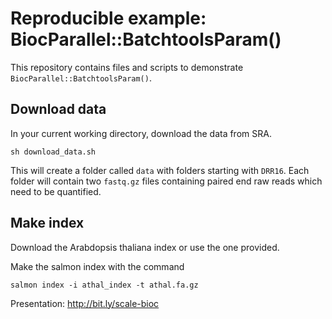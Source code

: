 Reproducible example: BiocParallel::BatchtoolsParam()
=====================================================

This repository contains files and scripts to demonstrate
`BiocParallel::BatchtoolsParam()`. 

## Download data

In your current working directory, download the data from SRA.

	sh download_data.sh
	
This will create a folder called `data` with folders starting with
`DRR16`. Each folder will contain two `fastq.gz` files containing
paired end raw reads which need to be quantified.


## Make index

Download the Arabdopsis thaliana index or use the one provided.

Make the salmon index with the command

	salmon index -i athal_index -t athal.fa.gz

Presentation: http://bit.ly/scale-bioc

